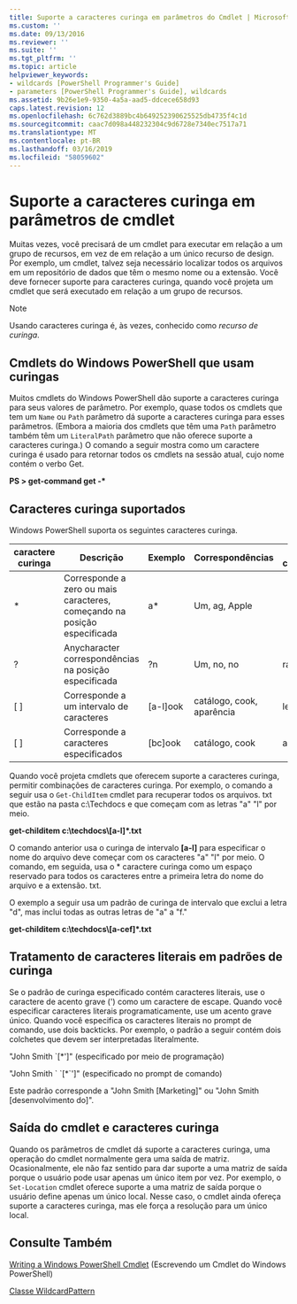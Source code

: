 ```yaml
---
title: Suporte a caracteres curinga em parâmetros do Cmdlet | Microsoft Docs
ms.custom: ''
ms.date: 09/13/2016
ms.reviewer: ''
ms.suite: ''
ms.tgt_pltfrm: ''
ms.topic: article
helpviewer_keywords:
- wildcards [PowerShell Programmer's Guide]
- parameters [PowerShell Programmer's Guide], wildcards
ms.assetid: 9b26e1e9-9350-4a5a-aad5-ddcece658d93
caps.latest.revision: 12
ms.openlocfilehash: 6c762d3889bc4b649252390625525db4735f4c1d
ms.sourcegitcommit: caac7d098a448232304c9d6728e7340ec7517a71
ms.translationtype: MT
ms.contentlocale: pt-BR
ms.lasthandoff: 03/16/2019
ms.locfileid: "58059602"
---
```

# <a name="supporting-wildcard-characters-in-cmdlet-parameters"></a>Suporte a caracteres curinga em parâmetros de cmdlet

Muitas vezes, você precisará de um cmdlet para executar em relação a um grupo de recursos, em vez de em relação a um único recurso de design. Por exemplo, um cmdlet, talvez seja necessário localizar todos os arquivos em um repositório de dados que têm o mesmo nome ou a extensão. Você deve fornecer suporte para caracteres curinga, quando você projeta um cmdlet que será executado em relação a um grupo de recursos.

> [!NOTE]
> Usando caracteres curinga é, às vezes, conhecido como *recurso de curinga*.

## <a name="windows-powershell-cmdlets-that-use-wildcards"></a>Cmdlets do Windows PowerShell que usam curingas

 Muitos cmdlets do Windows PowerShell dão suporte a caracteres curinga para seus valores de parâmetro. Por exemplo, quase todos os cmdlets que tem um `Name` ou `Path` parâmetro dá suporte a caracteres curinga para esses parâmetros. (Embora a maioria dos cmdlets que têm uma `Path` parâmetro também têm um `LiteralPath` parâmetro que não oferece suporte a caracteres curinga.) O comando a seguir mostra como um caractere curinga é usado para retornar todos os cmdlets na sessão atual, cujo nome contém o verbo Get.

 **PS > get-command get -\***

## <a name="supported-wildcard-characters"></a>Caracteres curinga suportados

Windows PowerShell suporta os seguintes caracteres curinga.

|caractere curinga|Descrição|Exemplo|Correspondências|Não corresponde|
|------------------------|-----------------|-------------|-------------|--------------------|
|*|Corresponde a zero ou mais caracteres, começando na posição especificada|a*|Um, ag, Apple||
|?|Anycharacter correspondências na posição especificada|?n|Um, no, no|ran|
|[ ]|Corresponde a um intervalo de caracteres|[a-l]ook|catálogo, cook, aparência|levou|
|[ ]|Corresponde a caracteres especificados|[bc]ook|catálogo, cook|aparência|

Quando você projeta cmdlets que oferecem suporte a caracteres curinga, permitir combinações de caracteres curinga. Por exemplo, o comando a seguir usa o `Get-ChildItem` cmdlet para recuperar todos os arquivos. txt que estão na pasta c:\Techdocs e que começam com as letras "a" "l" por meio.

**get-childitem c:\techdocs\\[a-l]\*.txt**

O comando anterior usa o curinga de intervalo **[a-l]** para especificar o nome do arquivo deve começar com os caracteres "a" "l" por meio. O comando, em seguida, usa o * caractere curinga como um espaço reservado para todos os caracteres entre a primeira letra do nome do arquivo e a extensão. txt.

O exemplo a seguir usa um padrão de curinga de intervalo que exclui a letra "d", mas inclui todas as outras letras de "a" a "f."

**get-childitem c:\techdocs\\[a-cef]\*.txt**

## <a name="handling-literal-characters-in-wildcard-patterns"></a>Tratamento de caracteres literais em padrões de curinga

Se o padrão de curinga especificado contém caracteres literais, use o caractere de acento grave (') como um caractere de escape. Quando você especificar caracteres literais programaticamente, use um acento grave único. Quando você especifica os caracteres literais no prompt de comando, use dois backticks. Por exemplo, o padrão a seguir contém dois colchetes que devem ser interpretadas literalmente.

"John Smith \`[*']" (especificado por meio de programação)

"John Smith \` \`[*\`']" (especificado no prompt de comando)

Este padrão corresponde a "John Smith [Marketing]" ou "John Smith [desenvolvimento do]".

## <a name="cmdlet-output-and-wildcard-characters"></a>Saída do cmdlet e caracteres curinga

Quando os parâmetros de cmdlet dá suporte a caracteres curinga, uma operação do cmdlet normalmente gera uma saída de matriz. Ocasionalmente, ele não faz sentido para dar suporte a uma matriz de saída porque o usuário pode usar apenas um único item por vez. Por exemplo, o `Set-Location` cmdlet oferece suporte a uma matriz de saída porque o usuário define apenas um único local. Nesse caso, o cmdlet ainda ofereça suporte a caracteres curinga, mas ele força a resolução para um único local.

## <a name="see-also"></a>Consulte Também

[Writing a Windows PowerShell Cmdlet](./writing-a-windows-powershell-cmdlet.md) (Escrevendo um Cmdlet do Windows PowerShell)

[Classe WildcardPattern](/dotnet/api/system.management.automation.wildcardpattern)
